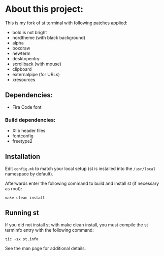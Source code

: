 # About this project:

This is my fork of [st][stterm] terminal with following patches applied:

- bold is not bright
- nordtheme (with black background)
- alpha
- boxdraw
- newterm
- desktopentry
- scrollback (with mouse)
- clipboard
- externalpipe (for URLs)
- xresources

## Dependencies:

- Fira Code font

### Build dependencies:

- Xlib header files
- fontconfig
- freetype2

## Installation

Edit `config.mk` to match your local setup (st is installed into
the `/usr/local` namespace by default).

Afterwards enter the following command to build and install st (if
necessary as root):

    make clean install

## Running st

If you did not install st with make clean install, you must compile
the st terminfo entry with the following command:

    tic -sx st.info

See the man page for additional details.

[stterm]: https://st.suckless.org
